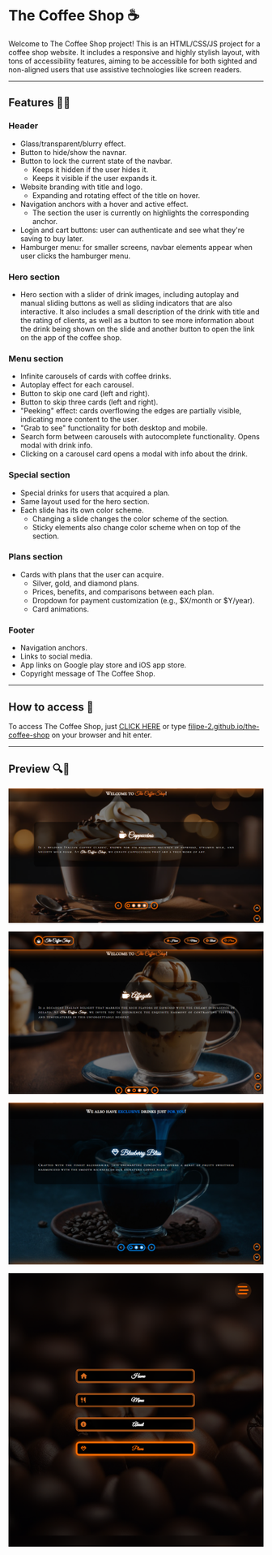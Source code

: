 # The Coffee Shop ☕

Welcome to The Coffee Shop project! This is an HTML/CSS/JS project for a coffee shop website. It includes a responsive and highly stylish layout, with tons of accessibility features, aiming to be accessible for both sighted and non-aligned users that use assistive technologies like screen readers.
<hr>

## Features 🦿🦾

### Header

- Glass/transparent/blurry effect.
- Button to hide/show the navnar.
- Button to lock the current state of the navbar.
  - Keeps it hidden if the user hides it.
  - Keeps it visible if the user expands it.
- Website branding with title and logo.
  - Expanding and rotating effect of the title on hover.
- Navigation anchors with a hover and active effect.
  - The section the user is currently on highlights the corresponding anchor.
- Login and cart buttons: user can authenticate and see what they're saving to buy later.
- Hamburger menu: for smaller screens, navbar elements appear when user clicks the hamburger menu.

### Hero section

- Hero section with a slider of drink images, including autoplay and manual sliding buttons as well as sliding indicators that are also interactive. It also includes a small description of the drink with title and the rating of clients, as well as a button to see more information about the drink being shown on the slide and another button to open the link on the app of the coffee shop.

### Menu section

- Infinite carousels of cards with coffee drinks.
- Autoplay effect for each carousel.
- Button to skip one card (left and right).
- Button to skip three cards (left and right).
- "Peeking" effect: cards overflowing the edges are partially visible, indicating more content to the user.
- "Grab to see" functionality for both desktop and mobile.
- Search form between carousels with autocomplete functionality. Opens modal with drink info.
- Clicking on a carousel card opens a modal with info about the drink.

### Special section

- Special drinks for users that acquired a plan.
- Same layout used for the hero section.
- Each slide has its own color scheme.
  - Changing a slide changes the color scheme of the section.
  - Sticky elements also change color scheme when on top of the section.

### Plans section

- Cards with plans that the user can acquire.
  - Silver, gold, and diamond plans.
  - Prices, benefits, and comparisons between each plan.
  - Dropdown for payment customization (e.g., $X/month or $Y/year).
  - Card animations.

### Footer

- Navigation anchors.
- Links to social media.
- App links on Google play store and iOS app store.
- Copyright message of The Coffee Shop.
<hr>

## How to access 🔗

To access The Coffee Shop, just [CLICK HERE](https://filipe-2.github.io/the-coffee-shop/) or type [filipe-2.github.io/the-coffee-shop](https://filipe-2.github.io/the-coffee-shop/) on your browser and hit enter.
<hr>

## Preview 🔍🧐

![Preview 1](assets/imgs/preview.png)

![Preview 2](assets/imgs/preview2.png)

![Preview 3](assets/imgs/preview3.png)

![Preview 4](assets/imgs/preview4.png)
